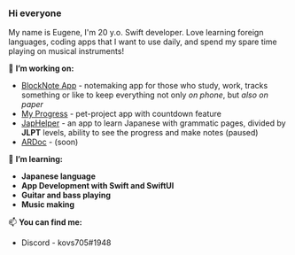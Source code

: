 ### Hi everyone

My name is Eugene, I'm 20 y.o. Swift developer. Love learning foreign languages, coding apps that I want to use daily, and spend my spare time playing on musical instruments!

🔭 **I’m working on:**
 - [BlockNote App](https://github.com/kovs705/BlockNote-app) - notemaking app for those who study, work, tracks something or like to keep everything not only _on phone_, but _also on paper_
 - [My Progress](https://github.com/kovs705/My-progress) - pet-project app with countdown feature
 - [JapHelper](https://github.com/kovs705/JapHelper) - an app to learn Japanese with grammatic pages, divided by **JLPT** levels, ability to see the progress and make notes (paused)
 - [ARDoc](https://github.com/kovs705/ARdoc) - (soon)


🌱 **I’m learning:**
- **Japanese language**
- **App Development with Swift and SwiftUI**
- **Guitar and bass playing**
- **Music making**

📫 **You can find me:**
 - Discord - kovs705#1948
